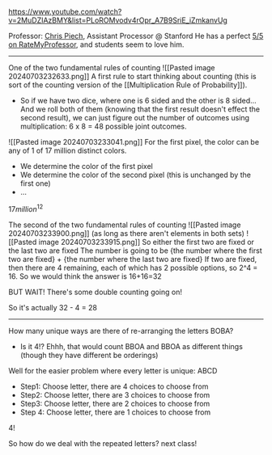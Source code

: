https://www.youtube.com/watch?v=2MuDZIAzBMY&list=PLoROMvodv4rOpr_A7B9SriE_iZmkanvUg

Professor: [Chris Piech](https://stanford.edu/~cpiech/bio/index.html), Assistant Processor @ Stanford
He has a perfect [5/5 on RateMyProfessor](https://www.ratemyprofessors.com/professor/1832866), and students seem to love him.

---

One of the two fundamental rules of counting
![[Pasted image 20240703232633.png]]
A first rule to start thinking about counting (this is sort of the counting version of the [[Multiplication Rule of Probability]]).
- So if we have two dice, where one is 6 sided and the other is 8 sided... And we roll both of them (knowing that the first result doesn't effect the second result), we can just figure out the number of outcomes using multiplication: 6 x 8 = 48 possible joint outcomes.

![[Pasted image 20240703233041.png]]
For the first pixel, the color can be any of 1 of 17 million distinct colors. 
- We determine the color of the first pixel
- We determine the color of the second pixel (this is unchanged by the first one)
- ...

$17 million^{12}$ 


The second of the two fundamental rules of counting
![[Pasted image 20240703233900.png]]
(as long as there aren't elements in both sets)
![[Pasted image 20240703233915.png]]
So either the first two are fixed or the last two are fixed
The number is going to be {the number where the first two are fixed} + {the number where the last two are fixed}
If two are fixed, then there are 4 remaining, each of which has 2 possible options, so 2^4 = 16.
So we would think the answer is 16+16=32

BUT WAIT! There's some double counting going on!

So it's actually 32 - 4 = 28

---

How many unique ways are there of re-arranging the letters BOBA?
- Is it 4!? Ehhh, that would count BBOA and BBOA as different things (though they have different be orderings)

Well for the easier problem where every letter is unique: ABCD
- Step1: Choose letter, there are 4 choices to choose from
- Step2: Choose letter, there are 3 choices to choose from
- Step3: Choose letter, there are 2 choices to choose from
- Step 4: Choose letter, there are 1 choices to choose from

4!

So how do we deal with the repeated letters? next class!









